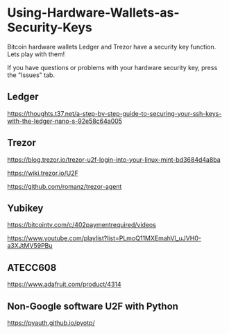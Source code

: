 # Using-Hardware-Wallets-as-Security-Keys
Bitcoin hardware wallets Ledger and Trezor have a security key function.  Lets play with them!

If you have questions or problems with your hardware security key, press the "Issues" tab.

## Ledger

https://thoughts.t37.net/a-step-by-step-guide-to-securing-your-ssh-keys-with-the-ledger-nano-s-92e58c64a005

## Trezor

https://blog.trezor.io/trezor-u2f-login-into-your-linux-mint-bd3684d4a8ba

https://wiki.trezor.io/U2F

https://github.com/romanz/trezor-agent

## Yubikey

https://bitcointv.com/c/402paymentrequired/videos

https://www.youtube.com/playlist?list=PLmoQ11MXEmahVl_uJVH0-a3XJtMV59PBu


## ATECC608

https://www.adafruit.com/product/4314



## Non-Google software U2F with Python

https://pyauth.github.io/pyotp/
